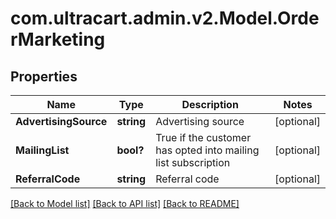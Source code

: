 # com.ultracart.admin.v2.Model.OrderMarketing
## Properties

Name | Type | Description | Notes
------------ | ------------- | ------------- | -------------
**AdvertisingSource** | **string** | Advertising source | [optional] 
**MailingList** | **bool?** | True if the customer has opted into mailing list subscription | [optional] 
**ReferralCode** | **string** | Referral code | [optional] 


[[Back to Model list]](../README.md#documentation-for-models) [[Back to API list]](../README.md#documentation-for-api-endpoints) [[Back to README]](../README.md)


